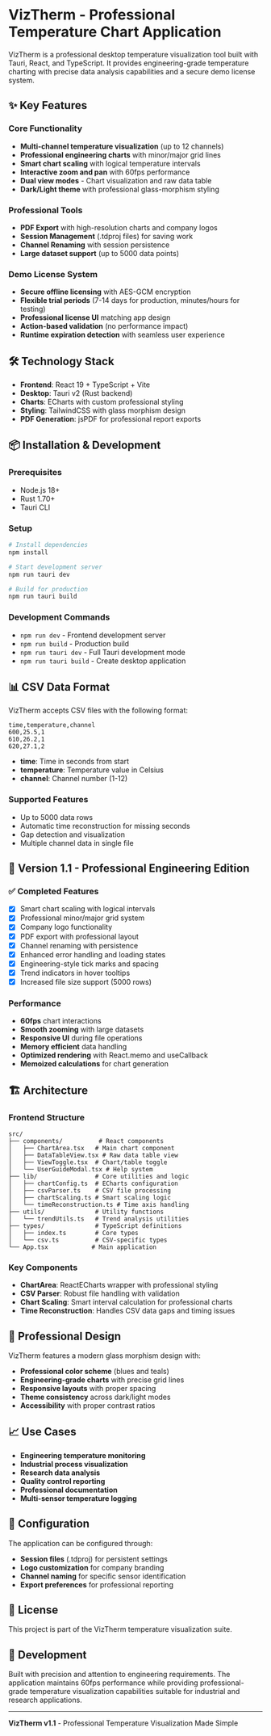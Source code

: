 # VizTherm - Professional Temperature Chart Application

VizTherm is a professional desktop temperature visualization tool built with Tauri, React, and TypeScript. It provides engineering-grade temperature charting with precise data analysis capabilities and a secure demo license system.

## ✨ Key Features

### Core Functionality
- **Multi-channel temperature visualization** (up to 12 channels)
- **Professional engineering charts** with minor/major grid lines  
- **Smart chart scaling** with logical temperature intervals
- **Interactive zoom and pan** with 60fps performance
- **Dual view modes** - Chart visualization and raw data table
- **Dark/Light theme** with professional glass-morphism styling

### Professional Tools
- **PDF Export** with high-resolution charts and company logos
- **Session Management** (.tdproj files) for saving work
- **Channel Renaming** with session persistence
- **Large dataset support** (up to 5000 data points)

### Demo License System
- **Secure offline licensing** with AES-GCM encryption
- **Flexible trial periods** (7-14 days for production, minutes/hours for testing)
- **Professional license UI** matching app design
- **Action-based validation** (no performance impact)
- **Runtime expiration detection** with seamless user experience

## 🛠 Technology Stack

- **Frontend**: React 19 + TypeScript + Vite
- **Desktop**: Tauri v2 (Rust backend)
- **Charts**: ECharts with custom professional styling
- **Styling**: TailwindCSS with glass morphism design
- **PDF Generation**: jsPDF for professional report exports

## 📦 Installation & Development

### Prerequisites

- Node.js 18+
- Rust 1.70+
- Tauri CLI

### Setup

```bash
# Install dependencies
npm install

# Start development server
npm run tauri dev

# Build for production
npm run tauri build
```

### Development Commands

- `npm run dev` - Frontend development server
- `npm run build` - Production build
- `npm run tauri dev` - Full Tauri development mode
- `npm run tauri build` - Create desktop application

## 📊 CSV Data Format

VizTherm accepts CSV files with the following format:

```csv
time,temperature,channel
600,25.5,1
610,26.2,1
620,27.1,2
```

- **time**: Time in seconds from start
- **temperature**: Temperature value in Celsius
- **channel**: Channel number (1-12)

### Supported Features

- Up to 5000 data rows
- Automatic time reconstruction for missing seconds
- Gap detection and visualization
- Multiple channel data in single file

## 🎯 Version 1.1 - Professional Engineering Edition

### ✅ Completed Features

- [x] Smart chart scaling with logical intervals
- [x] Professional minor/major grid system
- [x] Company logo functionality
- [x] PDF export with professional layout
- [x] Channel renaming with persistence
- [x] Enhanced error handling and loading states
- [x] Engineering-style tick marks and spacing
- [x] Trend indicators in hover tooltips
- [x] Increased file size support (5000 rows)

### Performance

- **60fps** chart interactions
- **Smooth zooming** with large datasets
- **Responsive UI** during file operations
- **Memory efficient** data handling
- **Optimized rendering** with React.memo and useCallback
- **Memoized calculations** for chart generation

## 🏗 Architecture

### Frontend Structure

```text
src/
├── components/          # React components
│   ├── ChartArea.tsx   # Main chart component
│   ├── DataTableView.tsx # Raw data table view
│   ├── ViewToggle.tsx  # Chart/table toggle
│   └── UserGuideModal.tsx # Help system
├── lib/                # Core utilities and logic
│   ├── chartConfig.ts  # ECharts configuration
│   ├── csvParser.ts    # CSV file processing
│   ├── chartScaling.ts # Smart scaling logic
│   └── timeReconstruction.ts # Time axis handling
├── utils/              # Utility functions
│   └── trendUtils.ts   # Trend analysis utilities
├── types/              # TypeScript definitions
│   ├── index.ts        # Core types
│   └── csv.ts          # CSV-specific types
└── App.tsx            # Main application
```

### Key Components

- **ChartArea**: ReactECharts wrapper with professional styling
- **CSV Parser**: Robust file handling with validation
- **Chart Scaling**: Smart interval calculation for professional charts
- **Time Reconstruction**: Handles CSV data gaps and timing issues

## 🎨 Professional Design

VizTherm features a modern glass morphism design with:

- **Professional color scheme** (blues and teals)
- **Engineering-grade charts** with precise grid lines
- **Responsive layouts** with proper spacing
- **Theme consistency** across dark/light modes
- **Accessibility** with proper contrast ratios

## 📈 Use Cases

- **Engineering temperature monitoring**
- **Industrial process visualization**
- **Research data analysis**
- **Quality control reporting**
- **Professional documentation**
- **Multi-sensor temperature logging**

## 🔧 Configuration

The application can be configured through:

- **Session files** (.tdproj) for persistent settings
- **Logo customization** for company branding
- **Channel naming** for specific sensor identification
- **Export preferences** for professional reporting

## 📝 License

This project is part of the VizTherm temperature visualization suite.

## 🤝 Development

Built with precision and attention to engineering requirements. The application maintains 60fps performance while providing professional-grade temperature visualization capabilities suitable for industrial and research applications.

---

**VizTherm v1.1** - Professional Temperature Visualization Made Simple
